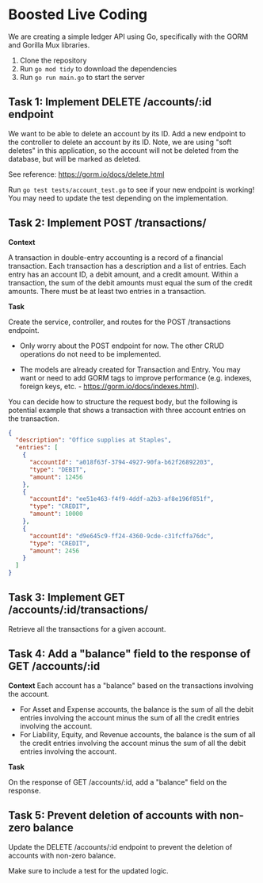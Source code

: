 # Boosted Live Coding

We are creating a simple ledger API using Go, specifically with the GORM and Gorilla Mux libraries.


1. Clone the repository
2. Run `go mod tidy` to download the dependencies
3. Run `go run main.go` to start the server


## Task 1: Implement DELETE /accounts/:id endpoint

We want to be able to delete an account by its ID. Add a new endpoint to the controller to delete an account by its ID.
Note, we are using "soft deletes" in this application, so the account will not be deleted from the database, but will be marked as deleted.

See reference: https://gorm.io/docs/delete.html

Run `go test tests/account_test.go` to see if your new endpoint is working! You may need to update the test depending on
the implementation.


## Task 2: Implement POST /transactions/

**Context**

A transaction in double-entry accounting is a record of a financial transaction. Each transaction has a description and a list of entries. Each entry has an account ID, a debit amount, and a credit amount. Within a transaction, the sum of the debit amounts must equal the sum of the credit amounts. There must be at least two entries in a transaction.

**Task**

Create the service, controller, and routes for the POST /transactions endpoint.

* Only worry about the POST endpoint for now. The other CRUD operations do not need to be implemented.

* The models are already created for Transaction and Entry. You may want or need to add GORM tags to improve performance (e.g. indexes, foreign keys, etc. - https://gorm.io/docs/indexes.html).

You can decide how to structure the request body, but the following is potential example that shows a transaction with three account entries on the transaction.

```json
{
  "description": "Office supplies at Staples",
  "entries": [
    {
      "accountId": "a018f63f-3794-4927-90fa-b62f26892203",
      "type": "DEBIT",
      "amount": 12456
    },
    {
      "accountId": "ee51e463-f4f9-4ddf-a2b3-af8e196f851f",
      "type": "CREDIT",
      "amount": 10000
    },
    {
      "accountId": "d9e645c9-ff24-4360-9cde-c31fcffa76dc",
      "type": "CREDIT",
      "amount": 2456
    }
  ]
}
```

## Task 3: Implement GET /accounts/:id/transactions/

Retrieve all the transactions for a given account.


## Task 4: Add a "balance" field to the response of GET /accounts/:id

**Context**
Each account has a "balance" based on the transactions involving the account.

* For Asset and Expense accounts, the balance is the sum of all the debit entries involving the account minus the sum of all the credit entries involving the account.
* For Liability, Equity, and Revenue accounts, the balance is the sum of all the credit entries involving the account minus the sum of all the debit entries involving the account.

**Task**

On the response of GET /accounts/:id, add a "balance" field on the response.


## Task 5: Prevent deletion of accounts with non-zero balance

Update the DELETE /accounts/:id endpoint to prevent the deletion of accounts with non-zero balance.

Make sure to include a test for the updated logic.
